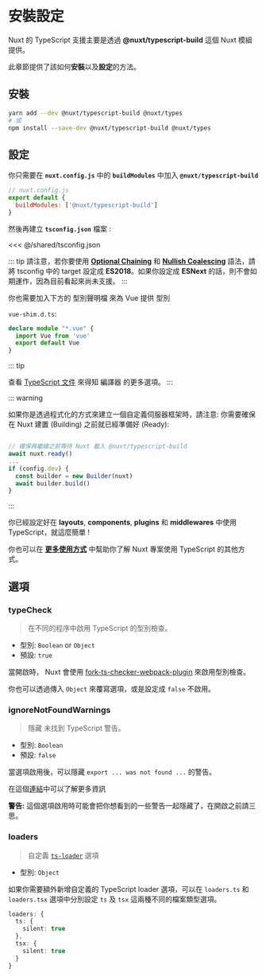# 安裝設定

Nuxt 的 TypeScript 支援主要是透過 **@nuxt/typescript-build** 這個 Nuxt 模組提供。

此章節提供了該如何**安裝**以及**設定**的方法。

## 安裝

```sh
yarn add --dev @nuxt/typescript-build @nuxt/types
# 或
npm install --save-dev @nuxt/typescript-build @nuxt/types
```

## 設定

你只需要在 **`nuxt.config.js`** 中的 **`buildModules`** 中加入 **`@nuxt/typescript-build`**

```js
// nuxt.config.js
export default {
  buildModules: ['@nuxt/typescript-build']
}
```

然後再建立 **`tsconfig.json`** 檔案 :

<<< @/shared/tsconfig.json

::: tip
請注意，若你要使用 [**Optional Chaining**](https://www.typescriptlang.org/docs/handbook/release-notes/typescript-3-7.html#optional-chaining) 和 [**Nullish Coalescing**](https://www.typescriptlang.org/docs/handbook/release-notes/typescript-3-7.html#nullish-coalescing) 語法，請將 tsconfig 中的 target 設定成 **ES2018**。如果你設定成 **ESNext** 的話，則不會如期運作，因為目前看起來尚未支援。
:::

你也需要加入下方的 型別聲明檔 來為 Vue 提供 型別

`vue-shim.d.ts`:
```ts 
declare module "*.vue" {
  import Vue from 'vue'
  export default Vue
}
```

::: tip

查看 [TypeScript 文件](https://www.typescriptlang.org/docs/handbook/compiler-options.html) 來得知 編譯器 的更多選項。
:::

::: warning

如果你是透過程式化的方式來建立一個自定義伺服器框架時，請注意: 你需要確保在 Nuxt 建置 (Building) 之前就已經準備好 (Ready):

```js

// 確保再繼續之前等待 Nuxt 載入 @nuxt/typescript-build
await nuxt.ready()
...
if (config.dev) {
  const builder = new Builder(nuxt)
  await builder.build()
}
```
:::

你已經設定好在 **layouts**, **components**, **plugins** 和 **middlewares** 中使用 TypeScript，就這麼簡單 !

你也可以在 [**更多使用方式**](../cookbook/components/) 中幫助你了解 Nuxt 專案使用 TypeScript 的其他方式。

## 選項

### typeCheck

> 在不同的程序中啟用 TypeScript 的型別檢查。

- 型別: `Boolean` or `Object`
- 預設: `true`

當開啟時， Nuxt 會使用 [fork-ts-checker-webpack-plugin](https://github.com/TypeStrong/fork-ts-checker-webpack-plugin) 來啟用型別檢查。

你也可以透過傳入 `Object` 來覆寫選項，或是設定成 `false` 不啟用。

### ignoreNotFoundWarnings

> 隱藏 未找到 TypeScript 警告。

- 型別: `Boolean`
- 預設: `false`

當選項啟用後，可以隱藏 `export ... was not found ...` 的警告。

在這個[連結](https://github.com/TypeStrong/ts-loader/issues/653)中可以了解更多資訊 

**警告:** 這個選項啟用時可能會把你想看到的一些警告一起隱藏了，在開啟之前請三思。

### loaders

> 自定義 [`ts-loader`](https://github.com/TypeStrong/ts-loader#loader-options) 選項

- 型別: `Object`

如果你需要額外新增自定義的 TypeScript loader 選項，可以在 `loaders.ts` 和 `loaders.tsx` 選項中分別設定 `ts` 及 `tsx` 這兩種不同的檔案類型選項。

```ts
loaders: {
  ts: {
    silent: true
  },
  tsx: {
    silent: true
  }
}
```
